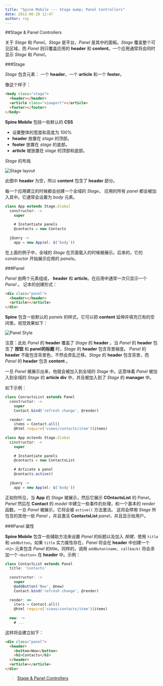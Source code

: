 ```yaml
---
title: "Spine Mobile --- Stage &amp; Panel Controllers"
date: 2012-06-28 12:47
author: roy
---
```


##Stage & Panel Controllers

关于 *Stage* 和 *Panel*。*Stage* 是平台，*Panel* 是其中的面板。*Stage* 覆盖整个可见区域，而 *Panel* 则只覆盖应用的 **header** 和 **content**。一个应用通常将会同时显示 *Stage* 和 *Panel*。

###Stage

*Stage* 包含元素： 一个 **header**，一个 **article** 和一个 **footer**。

像这个样子：
```html
<body class="stage">
  <header></header>
  <article class="viewport"></article>
  <footer></footer>
</body>
```

**Spine Mobile** 包括一些默认的 **CSS**

* 设置整体的宽度和高度为 100%
* **header** 放置在 *stage* 的顶部。
* **footer** 放置在 *stage* 的底部。
* **article** 被放置在 *stage* 的顶部和底部。

*Stage* 的布局

![Stage layout](https://lh3.googleusercontent.com/-R5HgKL4wur0/TnYhHvxKsZI/AAAAAAAABYE/-VErIKpG4iw/s640/Screen%252520Shot%2525202011-09-18%252520at%25252016.59.51.png)

此图中 **header** 为空，所以 **content** 包含了 **header** 部分。

每一个应用建立的时候都会创建一个全域的 *Stage*， 应用的所有 *panel* 都会被加入其中。它通常会设置为 *body* 元素。

```javascript
class App extends Stage.Global
  constructor: ->
    super
    
    # Instantiate panels
    @contacts = new Contacts
    
  jQuery ->
    app = new App(el: $('body'))
```

在上面的例子中，全域的 *Stage* 在页面载入的时候被展示。后来的，它的 *constructor* 开始展示应用的 *panels*。

###Panel

*Panel* 由两个元素组成， **header** 和 **article**。在应用中通常一次只显示一个 *Panel* 。
记本的创建形式：

```html
<div class="panel">
  <header></header>
  <article></article>
</div>
```

**Spine** 包含一些默认的 *panels* 的样式，它可以把 **content** 延伸并填充已有的空间里。视觉效果如下：

![Panel Style](https://lh3.googleusercontent.com/-rXkOzzQQd2o/TnYb9GAk1cI/AAAAAAAABXo/qsXSujwc_2I/s640/Screen%252520Shot%2525202011-09-18%252520at%25252017.10.43.png)

注意：此处 *Panel* 的 **header** 覆盖了 *Stage* 的 **header** 。当 *Panel* 的 **header** 包含了 **按钮** 和 **panel的标题** 时，*Stage* 的 **header** 包含背景梯度。 *Panel* 的 **header** 不能包含背景色，不然会弄乱迁移。*Stage* 的 **header** 包含背景，而 *Panel* 的 **header** 包含 **content** 。

一旦 *Panel* 被展示出来，他就会被加入到全域的 *Stage* 中。这意味着 *Panel* 被加入到全域的 *Stage* 的 **article div** 中，并且被加入到了 *Stage* 的 **manager** 中。

如下示例：

```javascript
class ConractsList extends Panel
  constructor: ->
    super
    Contact.bind('refresh change', @render)
    
  render: =>
    items = Contact.all()
    @html require('views/contacts/item')(items)
    
class App ectends Stage.Global
  cinstructor: ->
    super
    
    # Instantiate panels
    @contacts = new ContactsList
    
    # Acticate a panel
    @contacts.active()
    
  jQuery ->
    app = new App(el: $('body'))
```

正如你所见，当 **App** 的 *Stage* 被展示，然后它展示 **COntactsList** 的 *Panel*。*Panel* 然后在 **Contact** 的 *model* 中建立一些事件的处理，和一个基本的 *render* 函数。一旦 *Panel* 被展示，它将会被 `active()` 方法激活。 这将会停用 *Stage* 所包含的其他一些 *Panel* ，并且激活 **ContactsList** *panel*，并且显示给用户。

###Panel 属性

**Spine Mobile** 包含一些辅助方法来设置 *Panel* 的标题以及加入 *按键*，使用 `title` 和 `addButton`。如果 `title` 实力属性存在，*Panel* 将会在 **header** 中创建一个 `<h2>` 元素包含 *Panel* 的title。同样的，调用 `addButon(name, callback)` 将会添加一个 `<button>` 在 **header** 中。示例：

```javascript
class ContactList extends Panel
  title: 'Contacts'
  
  constructor: ->
    super
    @addButton('New', @new)
    Contact.bind('refresh change', @render)
    
  render: =>
    iters = Contact.all()
    @html require('views/contacts/item')(items)
    
  new: ->
    # ...
```

这样将会建立如下：

```html
<div class="panel">
  <header>
    <button>New</button>
    <h2>Contacts</h2>
  </header>
  <article></article>
</div>
```

> [Stage & Panel Controllers](http://spinejs.com/mobile/docs/controllers)
